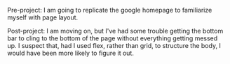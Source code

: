 Pre-project: I am going to replicate the google homepage to familiarize myself with page layout.

Post-project: I am moving on, but I've had some trouble getting the bottom bar to cling to the bottom of the page without everything getting messed up. I suspect that, had I used flex, rather than grid, to structure the body, I would have been more likely to figure it out.